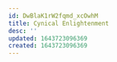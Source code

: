 ```yaml
---
id: DwBlaK1rW2fqmd_xcOwhM
title: Cynical Enlightenment
desc: ''
updated: 1643723096369
created: 1643723096369
---
```


